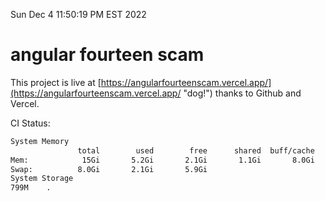 Sun Dec  4 11:50:19 PM EST 2022

# angular fourteen scam


This project is live at [https://angularfourteenscam.vercel.app/](https://angularfourteenscam.vercel.app/ "dog!") thanks to Github and Vercel.

CI Status: 

```bash
System Memory
               total        used        free      shared  buff/cache   available
Mem:            15Gi       5.2Gi       2.1Gi       1.1Gi       8.0Gi       8.6Gi
Swap:          8.0Gi       2.1Gi       5.9Gi
System Storage
799M	.
```
